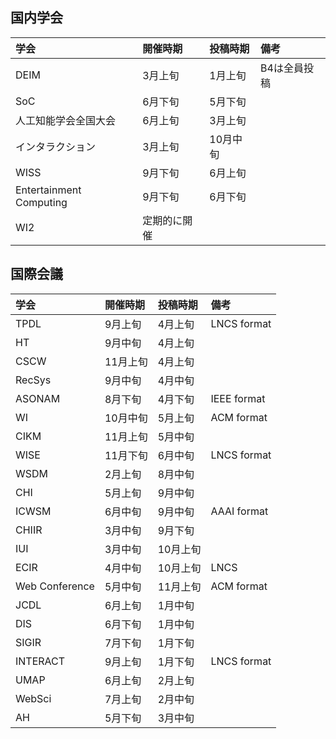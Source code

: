 ## 国内学会
| 学会 | 開催時期 | 投稿時期 |備考 |
|:---|:---|:---|:---|
|DEIM |3月上旬 |1月上旬 |B4は全員投稿 |
|SoC |6月下旬 |5月下旬 | |
|人工知能学会全国大会 |6月上旬 |3月上旬 | |
|インタラクション |3月上旬 |10月中旬 | |
|WISS |9月下旬 |6月上旬 | |
|Entertainment Computing |9月下旬 |6月下旬 | |
|WI2 |定期的に開催 | | |

## 国際会議
| 学会 | 開催時期 | 投稿時期 | 備考 |
|:---|:---|:---|:---|
|TPDL |9月上旬 |4月上旬 |LNCS format|
|HT |9月中旬 |4月上旬 | |
|CSCW |11月上旬 |4月上旬 | |
|RecSys |9月中旬 |4月中旬 | |
|ASONAM|8月下旬|4月下旬 |IEEE format|
|WI |10月中旬 |5月上旬 |ACM format|
|CIKM |11月上旬 |5月中旬 | |
|WISE |11月下旬 |6月中旬 |LNCS format|
|WSDM |2月上旬 |8月中旬 ||
|CHI |5月上旬 |9月中旬 | |
|ICWSM|6月中旬|9月中旬 |AAAI format|
|CHIIR |3月中旬 |9月下旬 | |
|IUI |3月中旬 |10月上旬 | |
|ECIR |4月中旬 |10月上旬 |LNCS |
|Web Conference |5月中旬 |11月上旬 |ACM format |
|JCDL |6月上旬 |1月中旬 | |
|DIS |6月下旬 |1月中旬 | |
|SIGIR |7月下旬 |1月下旬 | |
|INTERACT |9月上旬 |1月下旬 |LNCS format|
|UMAP |6月上旬 |2月上旬 | |
|WebSci |7月上旬 |2月中旬 | |
|AH |5月下旬 |3月中旬 | |
